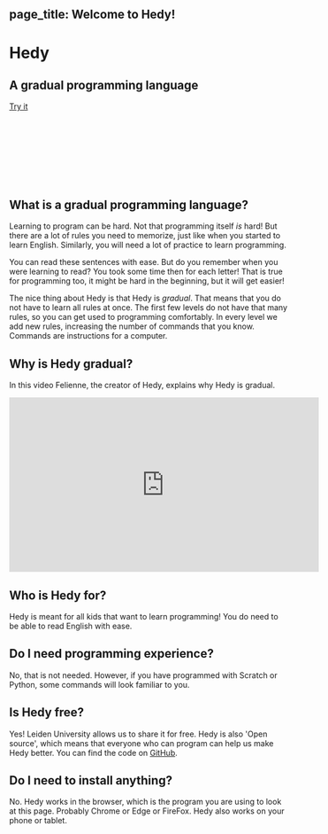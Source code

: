 ## page_title: Welcome to Hedy!

<div class="-mx-16 -my-12 px-16 py-8 mb-8 bg-cover flex items-center" style="background-image: url(/images/header.jpg); height: 250px; position: relative;">
  <div class="flex-1">
    <h1 class="font-bold font-slab text-white text-6xl text-shadow-md tracking-wide">Hedy</h1>
    <h2 class="font-sans font-light text-white text-shadow-md tracking-wide my-1">A gradual programming language</h2>
  </div>
  <div class="flex-none">
    <a class="green-btn text-white px-8 py-4" href="/hedy?lang=en">Try it</a>
  </div>
</div>

## What is a gradual programming language?

Learning to program can be hard. Not that programming itself _is_ hard! But there are a lot of rules you need to memorize, just like when you started to learn English. Similarly, you will need a lot of practice to learn programming.

You can read these sentences with ease. But do you remember when you were learning to read? You took some time then for each letter! That is true for programming too, it might be hard in the beginning, but it will get easier!

The nice thing about Hedy is that Hedy is _gradual_. That means that you do not have to learn all rules at once. The first few levels do not have that many rules, so you can get used to programming comfortably. In every level we add new rules, increasing the number of commands that you know. Commands are instructions for a computer.

## Why is Hedy gradual?

In this video Felienne, the creator of Hedy, explains why Hedy is gradual.

<center>
<iframe width="560" height="315" src="https://www.youtube.com/embed/EdqT313rM40" frameborder="0" allow="accelerometer; autoplay; encrypted-media; gyroscope; picture-in-picture" allowfullscreen></iframe>
</center>

## Who is Hedy for?

Hedy is meant for all kids that want to learn programming! You do need to be able to read English with ease.

## Do I need programming experience?

No, that is not needed. However, if you have programmed with Scratch or Python, some commands will look familiar to you.

## Is Hedy free?

Yes! Leiden University allows us to share it for free. Hedy is also 'Open source', which means that everyone who can program can help us make Hedy better. You can find the code on [GitHub](https://github.com/Felienne/hedy).

## Do I need to install anything?

No. Hedy works in the browser, which is the program you are using to look at this page. Probably Chrome or Edge or FireFox. Hedy also works on your phone or tablet.
